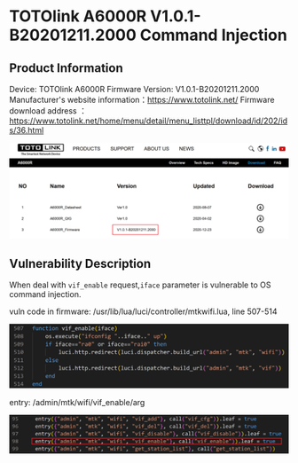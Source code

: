 # TOTOlink A6000R V1.0.1-B20201211.2000 Command Injection
## Product Information

Device: TOTOlink A6000R
Firmware Version: V1.0.1-B20201211.2000
Manufacturer's website information：https://www.totolink.net/
Firmware download address ：https://www.totolink.net/home/menu/detail/menu_listtpl/download/id/202/ids/36.html

![](img\1.png)

## Vulnerability Description

When deal with  `vif_enable` request,`iface` parameter is vulnerable to OS command injection.

vuln code in firmware: /usr/lib/lua/luci/controller/mtkwifi.lua, line 507-514

![](img/2.png)



entry: /admin/mtk/wifi/vif_enable/arg

![](img/3.png)

